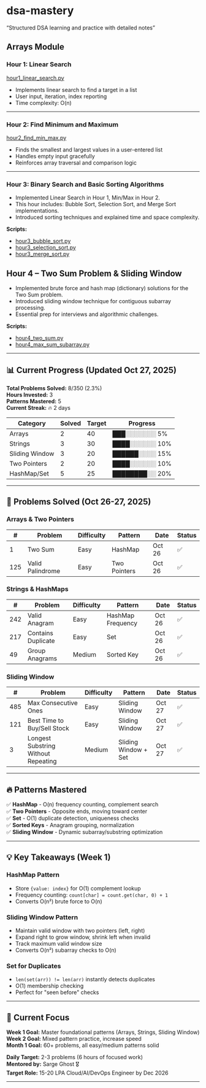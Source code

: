 # dsa-mastery
“Structured DSA learning and practice with detailed notes”

## Arrays Module

### Hour 1: Linear Search
[hour1_linear_search.py](arrays/hour1_linear_search.py)
- Implements linear search to find a target in a list
- User input, iteration, index reporting
- Time complexity: O(n)
---

### Hour 2: Find Minimum and Maximum
[hour2_find_min_max.py](arrays/hour2_find_min_max.py)
- Finds the smallest and largest values in a user-entered list
- Handles empty input gracefully
- Reinforces array traversal and comparison logic

---

### Hour 3: Binary Search and Basic Sorting Algorithms

- Implemented Linear Search in Hour 1, Min/Max in Hour 2.
- This hour includes: Bubble Sort, Selection Sort, and Merge Sort implementations.
- Introduced sorting techniques and explained time and space complexity.

**Scripts:**
- [hour3_bubble_sort.py](hour3_bubble_sort.py)
- [hour3_selection_sort.py](hour3_selection_sort.py)
- [hour3_merge_sort.py](arrays/hour3_merge_sort.py)

## Hour 4 – Two Sum Problem & Sliding Window

- Implemented brute force and hash map (dictionary) solutions for the Two Sum problem.
- Introduced sliding window technique for contiguous subarray processing.
- Essential prep for interviews and algorithmic challenges.

**Scripts:**
- [hour4_two_sum.py](arrays/hour4_two_sum.py)
- [hour4_max_sum_subarray.py](arrays/hour4_max_sum_subarray.py)


---

## 📊 Current Progress (Updated Oct 27, 2025)

**Total Problems Solved:** 8/350 (2.3%)  
**Hours Invested:** 3  
**Patterns Mastered:** 5  
**Current Streak:** 🔥 2 days  

| Category | Solved | Target | Progress |
|----------|--------|--------|----------|
| Arrays | 2 | 40 | ███░░░░░░░ 5% |
| Strings | 3 | 30 | ████░░░░░░ 10% |
| Sliding Window | 3 | 20 | ██████░░░░ 15% |
| Two Pointers | 2 | 20 | ████░░░░░░ 10% |
| HashMap/Set | 5 | 25 | ████████░░ 20% |

---

## 📝 Problems Solved (Oct 26-27, 2025)

### Arrays & Two Pointers
| # | Problem | Difficulty | Pattern | Date | Status |
|---|---------|-----------|---------|------|--------|
| 1 | Two Sum | Easy | HashMap | Oct 26 | ✅ |
| 125 | Valid Palindrome | Easy | Two Pointers | Oct 26 | ✅ |

### Strings & HashMaps
| # | Problem | Difficulty | Pattern | Date | Status |
|---|---------|-----------|---------|------|--------|
| 242 | Valid Anagram | Easy | HashMap Frequency | Oct 26 | ✅ |
| 217 | Contains Duplicate | Easy | Set | Oct 26 | ✅ |
| 49 | Group Anagrams | Medium | Sorted Key | Oct 26 | ✅ |

### Sliding Window
| # | Problem | Difficulty | Pattern | Date | Status |
|---|---------|-----------|---------|------|--------|
| 485 | Max Consecutive Ones | Easy | Sliding Window | Oct 27 | ✅ |
| 121 | Best Time to Buy/Sell Stock | Easy | Sliding Window | Oct 27 | ✅ |
| 3 | Longest Substring Without Repeating | Medium | Sliding Window + Set | Oct 27 | ✅ |

---

## 🔥 Patterns Mastered

✅ **HashMap** - O(n) frequency counting, complement search  
✅ **Two Pointers** - Opposite ends, moving toward center  
✅ **Set** - O(1) duplicate detection, uniqueness checks  
✅ **Sorted Keys** - Anagram grouping, normalization  
✅ **Sliding Window** - Dynamic subarray/substring optimization  

---

## 💡 Key Takeaways (Week 1)

### HashMap Pattern
- Store `{value: index}` for O(1) complement lookup
- Frequency counting: `count[char] = count.get(char, 0) + 1`
- Converts O(n²) brute force to O(n)

### Sliding Window Pattern
- Maintain valid window with two pointers (left, right)
- Expand right to grow window, shrink left when invalid
- Track maximum valid window size
- Converts O(n²) subarray checks to O(n)

### Set for Duplicates
- `len(set(arr)) != len(arr)` instantly detects duplicates
- O(1) membership checking
- Perfect for "seen before" checks

---

## 🎯 Current Focus

**Week 1 Goal:** Master foundational patterns (Arrays, Strings, Sliding Window)  
**Week 2 Goal:** Mixed pattern practice, increase speed  
**Month 1 Goal:** 60+ problems, all easy/medium patterns solid  

**Daily Target:** 2-3 problems (6 hours of focused work)  
**Mentored by:** Sarge Ghost 🎖️  
**Target Role:** 15-20 LPA Cloud/AI/DevOps Engineer by Dec 2026  

---




